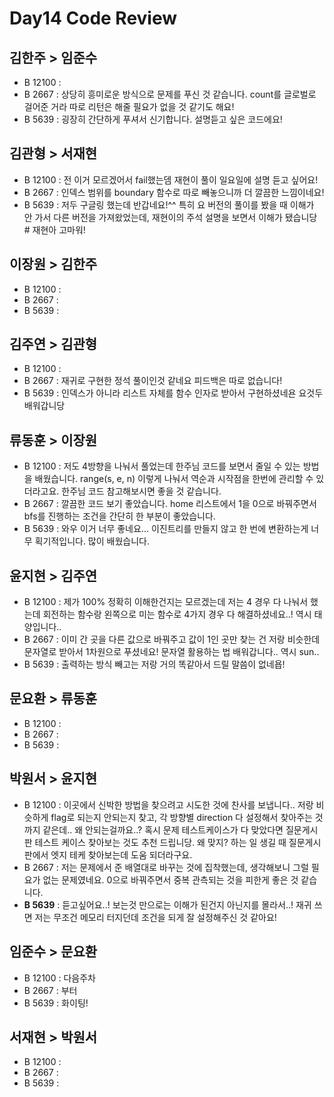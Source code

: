 # Day14 Code Review

## 김한주 > 임준수
- B 12100 :
- B 2667 : 상당히 흥미로운 방식으로 문제를 푸신 것 같습니다. count를 글로벌로 걸어준 거라 따로 리턴은 해줄 필요가 없을 것 같기도 해요!
- B 5639 : 굉장히 간단하게 푸셔서 신기합니다. 설명듣고 싶은 코드에요!
## 김관형 > 서재현
- B 12100 : 전 이거 모르겠어서 fail했는뎀 재현이 풀이 일요일에 설명 듣고 싶어요!
- B 2667 : 인덱스 범위를 boundary 함수로 따로 빼놓으니까 더 깔끔한 느낌이네요!
- B 5639 : 저두 구글링 했는데 반갑네요!^^ 특히 요 버전의 풀이를 봤을 때 이해가 안 가서 다른 버전을 가져왔었는데, 재현이의 주석 설명을 보면서 이해가 됐습니당 # 재현아 고마워!
## 이장원 > 김한주
- B 12100 :
- B 2667 :
- B 5639 :
## 김주연 > 김관형
- B 12100 :
- B 2667 : 재귀로 구현한 정석 풀이인것 같네요 피드백은 따로 없습니다!
- B 5639 : 인덱스가 아니라 리스트 자체를 함수 인자로 받아서 구현하셨네욘 요것두 배워갑니당
## 류동훈 > 이장원
- B 12100 : 저도 4방향을 나눠서 풀었는데 한주님 코드를 보면서 줄일 수 있는 방법을 배웠습니다. range(s, e, n) 이렇게 나눠서 역순과 시작점을 한번에 관리할 수 있더라고요. 한주님 코드 참고해보시면 좋을 것 같습니다.
- B 2667 : 깔끔한 코드 보기 좋았습니다. home 리스트에서 1을 0으로 바꿔주면서 bfs를 진행하는 조건을 간단히 한 부분이 좋았습니다.
- B 5639 : 와우 이거 너무 좋네요... 이진트리를 만들지 않고 한 번에 변환하는게 너무 획기적입니다. 많이 배웠습니다.
## 윤지현 > 김주연
- B 12100 : 제가 100% 정확히 이해한건지는 모르겠는데 저는 4 경우 다 나눠서 했는데 회전하는 함수랑 왼쪽으로 미는 함수로 4가지 경우 다 해결하셨네요..! 역시 태양입니다..
- B 2667 : 이미 간 곳을 다른 값으로 바꿔주고 값이 1인 곳만 찾는 건 저랑 비슷한데 문자열로 받아서 1차원으로 푸셨네요! 문자열 활용하는 법 배워갑니다.. 역시 sun..
- B 5639 : 출력하는 방식 빼고는 저랑 거의 똑같아서 드릴 말씀이 없네욥!
## 문요환 > 류동훈
- B 12100 :
- B 2667 :
- B 5639 :
## 박원서 > 윤지현
- B 12100 : 이곳에서 신박한 방법을 찾으려고 시도한 것에 찬사를 보냅니다.. 저랑 비슷하게 flag로 되는지 안되는지 찾고, 각 방향별 direction 다 설정해서 찾아주는 것 까지 같은데.. 왜 안되는걸까요..? 혹시 문제 테스트케이스가 다 맞았다면 질문게시판 테스트 케이스 찾아보는 것도 추천 드립니당. 왜 맞지? 하는 일 생길 때 질문게시판에서 엣지 테케 찾아보는데 도움 되더라구요.
- B 2667 : 저는 문제에서 준 배열대로 바꾸는 것에 집착했는데, 생각해보니 그럴 필요가 없는 문제였네요. 0으로 바꿔주면서 중복 관측되는 것을 피한게 좋은 것 같습니다.
- **B 5639** : 듣고싶어요..! 보는것 만으로는 이해가 된건지 아닌지를 몰라서..! 재귀 쓰면 저는 무조건 메모리 터지던데 조건을 되게 잘 설정해주신 것 같아요!
## 임준수 > 문요환
- B 12100 : 다음주차
- B 2667 : 부터
- B 5639 : 화이팅!
## 서재현 > 박원서
- B 12100 :
- B 2667 :
- B 5639 :
